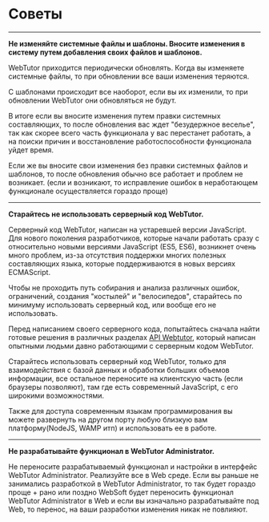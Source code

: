 # Советы

---

**Не изменяйте системные файлы и шаблоны. Вносите изменения в систему путем добавления своих файлов и шаблонов.**

WebTutor приходится периодически обновлять. Когда вы изменяете системные файлы, то при обновлении все ваши изменения теряются.

С шаблонами происходит все наоборот, если вы их изменили, то при обновлении WebTutor они обновляться не будут.

В итоге если вы вносите изменения путем правки системных составляющих, то после обновления вас ждет "безудержное веселье", так как скорее всего часть функционала у вас перестанет работать, а на поиски причин и восстановление работоспособности функционала уйдет время.

Если же вы вносите свои изменения без правки системных файлов и шаблонов, то после обновления обычно все работает и проблем не возникает. \(если и возникают, то исправление ошибок в неработающем функционале осуществляется гораздо проще\)

---

**Старайтесь не использовать серверный код WebTutor.**

Серверный код WebTutor, написан на устаревшей версии JavaScript. Для нового поколения разработчиков, которые начали работать сразу с относительно новыми версиями JavaScript \(ES5, ES6\), возникнет очень много проблем, из-за отсутствия поддержки многих полезных составляющих языка, которые поддерживаются в новых версиях ECMAScript.

Чтобы не проходить путь собирания и анализа различных ошибок, ограничений, создания "костылей" и "велосипедов", старайтесь по минимуму использовать серверный код, или вообще его не использовать.

Перед написанием своего серверного кода, попытайтесь сначала найти готовые решения в различных разделах [API Webtutor](/UsefulLinks/README.md), который написан опытными людьми давно работающими с серверным кодом WebTutor.

Старайтесь использовать серверный код WebTutor, только для взаимодействия с базой данных и обработки больших объемов информации, все остальное переносите на клиентскую часть \(если браузеры позволяют\), там где есть современный JavaScript, с его широкими возможностями.

Также для доступа современным языкам программирования вы можете развернуть на другом порту любую близкую вам платформу\(NodeJS, WAMP итп\) и использовать ее в работе.

---

**Не разрабатывайте функционал в WebTutor Administrator.**

Не переносите разрабатываемый функционал и настройки в интерфейс WebTutor Administrator. Реализуйте все в Web среде. Если вы раньше не занимались разработкой в WebTutor Administrator, то так будет гораздо проще + рано или поздно WebSoft будет переносить функционал WebTutor Administrator в Web и если вы изначально разрабатывайте под Web, то перенос, на ваши разработки изменения никак не повлияют.

